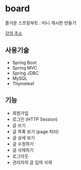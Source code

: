 # board
즐거운 스프링부트 : 미니 게시판 만들기 

[강의 주소](https://www.youtube.com/watch?v=Cypp2JOiWSM&list=PLHpaQi-LiUCz9fX2gXiutdLpuut72mWsb&index=5&ab_channel=%EB%B6%80%EB%B6%80%EA%B0%9C%EB%B0%9C%EB%8B%A8-%EC%A6%90%EA%B2%81%EA%B2%8C%ED%94%84%EB%A1%9C%EA%B7%B8%EB%9E%98%EB%B0%8D%EB%B0%B0%EC%9A%B0%EA%B8%B0)

## 사용기술

* Spring Boot
* Spring MVC
* Spring JDBC
* MySQL
* Thymeleaf

## 기능

* 회원가입
* 로그인 (HTTP Session)
* 글 쓰기
* 글 목록 보기 (page 처리)
* 글 상세 보기
* 글 수정하기
* 글 삭제하기
* 로그아웃
* 관리자의 글 임의 삭제 

